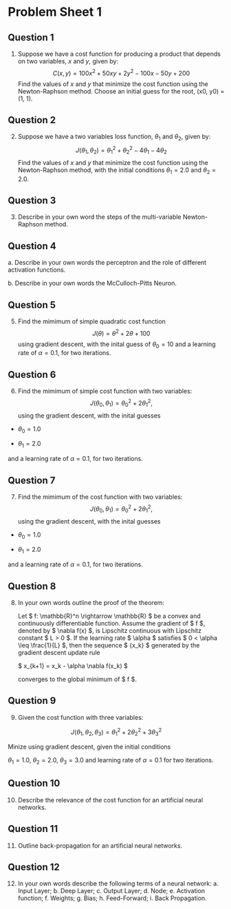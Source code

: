 # Problem Sheet 1

## Question 1

1.  Suppose we have a cost function for producing a product that depends on two variables, $x$ and $y$, given by:
$$C(x,y) = 100x^2 + 50xy + 2y^2 - 100x - 50y + 200$$
Find the values of $x$ and $y$ that minimize the cost function using the Newton-Raphson method.
Choose an initial guess for the root, (x0, y0) = (1, 1).

## Question 2


2. Suppose we have a two variables loss function, $\theta_1$ and $\theta_2$, given by:
$$J(\theta_1, \theta_2) = \theta_1^2 + \theta_2^2 - 4\theta_1 - 4\theta_2$$
Find the values of $x$ and $y$ that minimize the cost function using the Newton-Raphson method, with the initial conditions 
 $\theta_1 = 2.0$ and $\theta_2 = 2.0$.

## Question 3

3. Describe in your own word the steps of the multi-variable Newton-Raphson method.

## Question 4

a. Describe in your own words the perceptron and the role of different activation functions.

b. Describe in your own words the McCulloch-Pitts Neuron.

##  Question 5 

5. Find the mimimum of simple quadratic cost function $$ J(\theta) = \theta^2+2\theta+100 $$ using gradient descent, with the inital guess of $\theta_0=10$ and a learning rate of $\alpha = 0.1$, for two iterations.

##  Question 6

6. Find the mimimum of simple cost function with two variables:
$$J(\theta_0, \theta_1) = \theta_0^2 + 2\theta_1^2,$$
using the gradient descent, with the inital guesses 

- $\theta_0 = 1.0$

- $\theta_1 = 2.0$

and a learning rate of $\alpha = 0.1$, for two iterations.


##  Question 7

7. Find the mimimum of the cost function with two variables:
$$J(\theta_0, \theta_1) = \theta_0^2 + 2\theta_1^2,$$
using the gradient descent, with the inital guesses 

- $\theta_0 = 1.0$

- $\theta_1 = 2.0$

and a learning rate of $\alpha = 0.1$, for two iterations.


##  Question 8

8. In your own words outline the proof of the theorem:

    Let $ f: \mathbb{R}^n \rightarrow \mathbb{R} $ be a convex and continuously differentiable function. Assume the gradient of $ f $, denoted by $ \nabla f(x) $, is Lipschitz continuous with Lipschitz constant $ L > 0 $. If the learning rate $ \alpha $ satisfies $ 0 < \alpha \leq \frac{1}{L} $, then the sequence $ \{x_k\} $ generated by the gradient descent update rule

    $ x_{k+1} = x_k - \alpha \nabla f(x_k) $

    converges to the global minimum of $ f $.



## Question 9

9. Given the cost function with three variables:

$$J(\theta_1, \theta_2, \theta_3) = \theta_1^2 + 2\theta_2^2 + 3\theta_3^2$$

Minize using gradient descent, given the initial conditions 

$\theta_1 = 1.0$, $\theta_2 = 2.0$, $\theta_3 = 3.0$ and learning rate of $\alpha = 0.1$ for two iterations.


## Question 10

10. Describe the relevance of the cost function for an artificial neural networks.


## Question 11

11. Outline back-propagation for an artificial neural networks.

## Question 12

12.   In your own words describe the following terms of a neural network:
     a. Input Layer;
     b. Deep Layer;
     c. Output Layer;
     d. Node;
     e. Activation function;
     f. Weights;
     g. Bias;
     h. Feed-Forward;
     i. Back Propagation.
     
